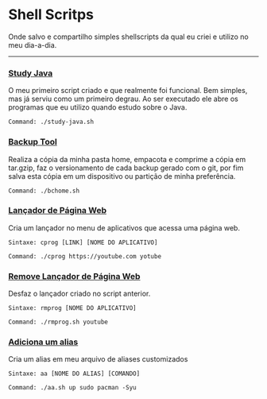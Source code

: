 # Shell Scritps

Onde salvo e compartilho simples shellscripts da qual eu criei e utilizo no meu dia-a-dia.

___

### [Study Java](scripts/studyjava.sh)

O meu primeiro script criado e que realmente foi funcional. Bem simples, mas já serviu como um primeiro degrau. Ao ser executado ele abre os programas que eu utilizo quando estudo sobre o Java.

```
Command: ./study-java.sh
```


 ### [Backup Tool](https://github.com/FabricioLopees/backup_project)

Realiza a cópia da minha pasta home, empacota e comprime a cópia em tar.gzip, faz o versionamento de cada backup gerado com o git, por fim salva esta cópia em um dispositivo ou partição de minha preferência.

```
Command: ./bchome.sh
```


### [Lançador de Página Web](scripts/cprog.sh)

Cria um lançador no menu de aplicativos que acessa uma página web. 

```
Sintaxe: cprog [LINK] [NOME DO APLICATIVO]

Command: ./cprog https://youtube.com yotube
```

### [Remove Lançador de Página Web](scripts/rmprog.sh)
    
Desfaz o lançador criado no script anterior. 

```
Sintaxe: rmprog [NOME DO APLICATIVO]

Command: ./rmprog.sh youtube
```


### [Adiciona um alias](scripts/aa.sh)

Cria um alias em meu arquivo de aliases customizados

```
Sintaxe: aa [NOME DO ALIAS] [COMANDO]

Command: ./aa.sh up sudo pacman -Syu
```